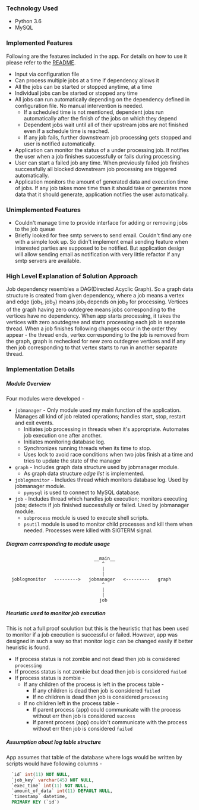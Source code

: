 ### Technology Used
* Python 3.6
* MySQL

### Implemented Features
Following are the features included in the app.
For details on how to use it please refer to the [README](https://github.com/taufique71/widespace-job-manager/blob/master/README.md).

* Input via configuration file
* Can process multiple jobs at a time if dependency allows it
* All the jobs can be started or stopped anytime, at a time
* Individual jobs can be started or stopped any time
* All jobs can run automatically depending on the dependency defined in configuration file. No manual intervention is needed.
    * If a scheduled time is not mentioned, dependent jobs run automatically after the finish of the jobs on which they depend
    * Dependent jobs wait until all of their upstream jobs are not finished even if a schedule time is reached. 
    * If any job fails, further downstream job processing gets stopped and user is notified automatically.
* Application can monitor the status of a under processing job. It notifies the user when a job finishes successfully or fails during processing.
* User can start a failed job any time. When previously failed job finishes successfully all blocked downstream job processing are triggered automatically.
* Application monitors the amount of generated data and execution time of jobs. If any job takes more time than it should take or generates more data that it should generate, application notifies the user automatically.

### Unimplemented Features
* Couldn't manage time to provide interface for adding or removing jobs to the job queue
* Briefly looked for free smtp servers to send email. 
  Couldn't find any one with a simple look up. 
  So didn't implement email sending feature when interested parties are supposed to be notified.
  But application design will allow sending email as notification with very little refactor if any smtp servers are available.

### High Level Explanation of Solution Approach

Job dependency resembles a DAG(Directed Acyclic Graph). 
So a graph data structure is created from given dependency, where a job means a vertex and edge (job<sub>1</sub>, job<sub>2</sub>) means job<sub>1</sub> depends on job<sub>2</sub> for processing.
Vertices of the graph having zero outdegree means jobs corresponding to the vertices have no dependency.
When app starts processing, it takes the vertices with zero aoutdegree and starts processing each job in separate thread.
When a job finishes following changes occur in the order they appear - the thread ends, vertex corresponding to the job is removed from the graph, graph is rechecked for new zero outdegree vertices and if any then job corresponding to that vertex starts to run in another separate thread.

### Implementation Details

##### Module Overview
Four modules were developed - 
* `jobmanager` - Only module used my main function of the application. Manages all kind of job related operations; handles start, stop, restart and exit events.
    * Initiates job processing in threads when it's appropriate. Automates job execution one after another.
    * Initiates monitoring database log.
    * Synchronizes running threads when its time to stop.
    * Uses lock to avoid race conditions when two jobs finish at a time and tries to update the state of the manager
* `graph` - Includes graph data structure used by jobmanager module.
    * As graph data structure *edge list* is implemented.
* `joblogmonitor` - Includes thread which monitors database log. Used by jobmanager module.
    * `pymysql` is used to connect to MySQL database.
* `job` - Includes thread which handles job execution; monitors executing jobs; detects if job finished successfully or failed. Used by jobmanager module.
    * `subprocess` module is used to execute shell scripts.
    * `psutil` module is used to monitor child processes and kill them when needed. Processes were killed with SIGTERM signal.

##### Diagram corresponding to module usage 
```
                                 __main__
                                    ^
                                    |
                                    |
  joblogmonitor   --------->   jobmanager   <---------   graph
                                    ^
                                    |
                                    |
                                   job

```

##### Heuristic used to monitor job execution
This is not a full proof soulution but this is the heuristic that has been used to monitor if a job execution is successful or failed.
However, app was designed in such a way so that monitor logic can be changed easily if better heuristic is found.
* If process status is not zombie and not dead then job is considered `processing`
* If process status is not zombie but dead then job is considered `failed`
* If process status is zombie -
    * If any children of the process is left in the process table - 
        * If any children is dead then job is considered `failed`
        * If no children is dead then job is considered `processing`
    * If no children left in the process table - 
        * If parent process (app) could communicate with the process without err then job is considered `success`
        * If parent process (app) couldn't communicate with the process without err then job is considered `failed`

##### Assumption about log table structure
App assumes that table of the database where logs would be written by scripts would have following columns -
```sql
  `id` int(11) NOT NULL,
  `job_key` varchar(45) NOT NULL,
  `exec_time` int(11) NOT NULL,
  `amount_of_data` int(11) DEFAULT NULL,
  `timestamp` datetime,
  PRIMARY KEY (`id`)
```

